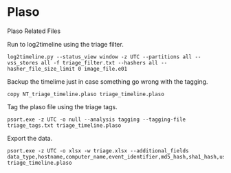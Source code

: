 # Plaso
Plaso Related Files

Run to log2timeline using the triage filter.
```
log2timeline.py --status_view window -z UTC --partitions all --vss_stores all -f triage_filter.txt --hashers all --hasher_file_size_limit 0 image_file.e01
```
Backup the timelime just in case something go wrong with the tagging.

```
copy NT_triage_timeline.plaso triage_timeline.plaso
```

Tag the plaso file using the triage tags.
```
psort.exe -z UTC -o null --analysis tagging --tagging-file triage_tags.txt triage_timeline.plaso
```
Export the data.
```
psort.exe -z UTC -o xlsx -w triage.xlsx --additional_fields data_type,hostname,computer_name,event_identifier,md5_hash,sha1_hash,username,user_sid,xml_string triage_timeline.plaso
```
